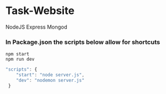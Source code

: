 # Task-Website
NodeJS Express Mongod

### In Package.json the scripts below allow for shortcuts
```
npm start
npm run dev
```
```javascript
"scripts": {
    "start": "node server.js",
    "dev": "nodemon server.js"
 }
```
